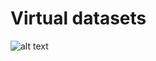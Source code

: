 # Virtual datasets

![alt text](https://github.com/AntoinePassemiers/Scythe/doc/imgs/ScannedDataset2D.png "Scanner2D")